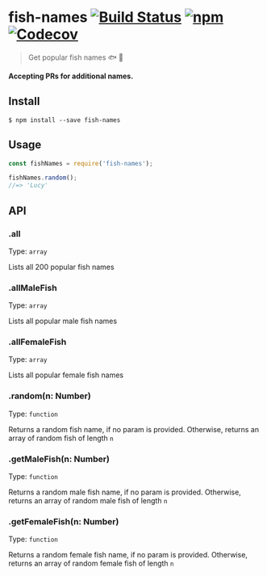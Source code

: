# fish-names [![Build Status](https://travis-ci.org/yeskunall/fish-names.svg?branch=master)](https://travis-ci.org/yeskunall/fish-names) [![npm](https://img.shields.io/npm/dt/fish-names.svg)](http://npm.im/fish-names) [![Codecov](https://img.shields.io/codecov/c/github/yeskunall/fish-names.svg)]()

> Get popular fish names 🐟 🐡

__Accepting PRs for additional names.__

## Install

```
$ npm install --save fish-names
```

## Usage

```js
const fishNames = require('fish-names');

fishNames.random();
//=> 'Lucy'
```

## API

### .all

Type: `array`

Lists all 200 popular fish names

### .allMaleFish

Type: `array`

Lists all popular male fish names

### .allFemaleFish

Type: `array`

Lists all popular female fish names

### .random(n: Number)

Type: `function`

Returns a random fish name, if no param is provided. Otherwise, returns an array of random fish of length `n`

### .getMaleFish(n: Number)

Type: `function`

Returns a random male fish name, if no param is provided. Otherwise, returns an array of random male fish of length `n`

### .getFemaleFish(n: Number)

Type: `function`

Returns a random female fish name, if no param is provided. Otherwise, returns an array of random female fish of length `n`

